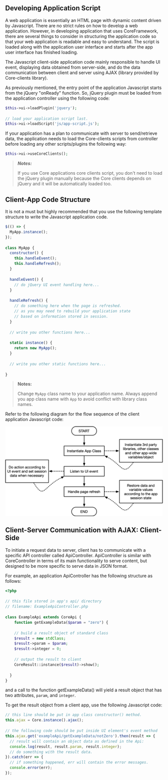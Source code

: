 ## Developing Application Script

A web application is essentially an HTML page with dynamic content driven by Javascript. There are no strict rules on how to develop a web application. However, in developing application that uses CoreFramework, there are several things to consider in structuring the application code so that your web application is readable and easy to understand. The script is loaded along with the application user interface and starts after the app user interface has finished loading.

The Javascript client-side application code mainly responsible to handle UI event, displaying data obtained from server-side, and do the data communication between client and server using AJAX (library provided by Core-clients library).

As previously mentioned, the entry point of the application Javascript starts from the jQuery "onReady" function. So, jQuery plugin must be loaded from the application controller using the following code:

````php
$this->ui->loadPlugin('jquery');

// load your application script last.
$this->ui->loadScript('js/app-script.js');
````

If your application has a plan to communicate with server to send/retrieve data, the application needs to load the Core-clients scripts from controller before loading any other scripts/plugins the following way:

````php
$this->ui->useCoreClients();
````

> ***Notes:*** 
>
> If you use Core applications core clients script, you don't need to load the jQuery plugin manually because the Core clients depends on jQuery and it will be automatically loaded too.



## Client-App Code Structure

It is not a must but highly recommended that you use the following template structure to write the Javascript application code.

```javascript
$(() => {
  MyApp.instance();
});

class MyApp {
  constructor() {
    this.handleEvent();
    this.handleRefresh();
  }
  
  handleEvent() {
    // do jQuery UI event handling here...
  }
  
  handleRefresh() {
    // do something here when the page is refreshed.
    // as you may need to rebuild your application state
    // based on information stored in session.
  }
  
  // write you other functions here...
  
  static instance() {
    return new MyApp();
  }
  
  // write you other static functions here...
  
}
```

> **Notes:**
>
> Change `MyApp` class name to your application name. Always append you app class name with `App` to avoid conflict with library class names.

Refer to the following diagram for the flow sequence of the client application Javascript code:

![client-app-structure](images/client-app-structure.png)



## Client-Server Communication with AJAX: Client-Side

To initiate a request data to server, client has to communicate with a specific API controller called ApiController. ApiController is similar with CoreController in terms of its main functionality to serve content, but designed to be more specific to serve data in JSON format.

For example, an application ApiController has the following structure as follows:

````php
<?php 

// this file stored in app's api/ directory
// filename: ExampleApiController.php
  
class ExampleApi extends CoreApi {
	function getExampleData($param = "zero") {

    // build a result object of standard class
    $result = new stdClass;
    $result->param = $param;
    $result->integer = 0;
    
    // output the result to client
    CoreResult::instance($result)->show();
    
  }
}
````

and a call to the function getExampleData() will yield a result object that has two attributes, `param`, and `integer`.

To get the result object from a client app, use the following Javascript code:

````javascript
// this line should be put in app class constructor() method.
this.ajax = Core.instance().ajax();

// the following code should be put inside UI element's event method
this.ajax.get('exampleApi/getExampleData/notZero').then(result => {
  // result will contain an object data as defined in the Api:
  console.log(result, result.param, result.integer);
  // do something with the result data.
}).catch(err => {
  // if something happened, err will contain the error messages.
  console.error(err);
});
````

